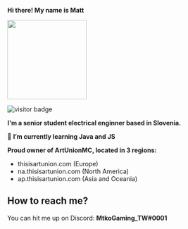 **Hi there! My name is Matt**

<img height="180em" src="https://github-readme-stats.vercel.app/api?username=DemsarMa&show_icons=true&hide_border=true&&count_private=true&include_all_commits=true&theme=dracula" />

![visitor badge](https://visitor-badge.glitch.me/badge?page_id=DemsarMa.DemsarMa)

**I'm a senior student electrical enginner based in Slovenia.**

🌱 **I’m currently learning Java and JS**

**Proud owner of ArtUnionMC, located in 3 regions:**

- thisisartunion.com (Europe)
- na.thisisartunion.com (North America)
- ap.thisisartunion.com (Asia and Oceania)

## How to reach me?
You can hit me up on Discord: **MtkoGaming_TW#0001**

